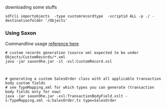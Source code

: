 downloading some stuffs

    sdfcli importobjects  -type customrecordtype  -scriptid ALL -p ./ -destinationfolder '/Objects'


### Using Saxon
Commandline usage [reference here](http://www.saxonica.com/documentation/index.html#!using-xsl/commandline)

    # custom records generation (source xml expected to be under Objects/CustomRecords/*.xml    
    java -jar saxon9he.jar -it -xsl:CustomRecord.xsl

    
    
    # generating a custom SalesOrder class with all applicable transaction body custom fields
    # see TypeMapping.xml for which types you can generate (transaction body fields only for now)
    java -jar saxon9he.jar -xsl:TransactionBodyField.xslt -s:TypeMapping.xml -o:SalesOrder.ts type=SalesOrder

